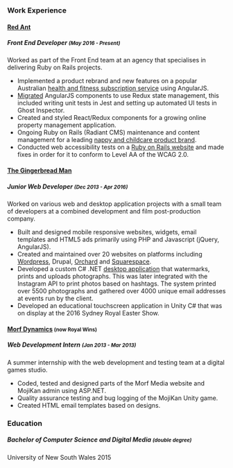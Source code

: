 ### Work Experience

#### [Red Ant](https://redant.com.au/)
##### Front End Developer <small>(May 2016 - Present)</small>
Worked as part of the Front End team at an agency that specialises in delivering Ruby on Rails projects.

* Implemented a product rebrand and new features on a popular Australian [health and fitness subscription service](https://www.12wbt.com/) using AngularJS. 
* [Migrated](https://www.voome.com.au/) AngularJS components to use Redux state management, this included writing unit tests in Jest and setting up automated UI tests in Ghost Inspector.
* Created and styled React/Redux components for a growing online property management application.
* Ongoing Ruby on Rails (Radiant CMS) maintenance and content management for a leading [nappy and childcare product brand](https://www.huggies.com.au).
* Conducted web accessibility tests on a [Ruby on Rails website](https://www.nps.org.au/) and made fixes in order for it to conform to Level AA of the WCAG 2.0.

#### [The Gingerbread Man](http://www.thegingerbreadman.com.au/home)
##### Junior Web Developer <small>(Dec 2013 - Apr 2016)</small>
Worked on various web and desktop application projects with a small team of developers at a combined development and film post-production company.

* Built and designed mobile responsive websites, widgets, email templates and HTML5 ads primarily using PHP and Javascript (jQuery, AngularJS).
* Created and maintained over 20 websites on platforms including [Wordpress](https://lovesupreme.com.au/), Drupal, [Orchard](http://www.ecosave.com.au/) and [Squarespace](http://www.divineimages.com.au/).
* Developed a custom C# .NET [desktop application](http://www.socialseen.com.au/socialpod/) that watermarks, prints and uploads photographs. This was later integrated with the Instagram API to print photos based on hashtags. The system printed over 5500 photographs and gathered over 4000 unique email addresses at events run by the client. 
* Developed an educational touchscreen application in Unity C# that was on display at the 2016 Sydney Royal Easter Show.

#### [Morf Dynamics](http://www.royalwins.com/) <small>(now Royal Wins)</small>
##### Web Development Intern <small>(Jan 2013 - Mar 2013)</small>
A summer internship with the web development and testing team at a digital games studio.

* Coded, tested and designed parts of the Morf Media website and MojiKan admin using ASP.NET.
* Quality assurance testing and bug logging of the MojiKan Unity game.
* Created HTML email templates based on designs.


### Education

##### Bachelor of Computer Science and Digital Media <small>(double degree)</small>
University of New South Wales 2015
